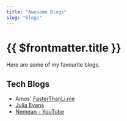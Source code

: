 ```yaml
---
title: "Awesome Blogs"
slug: "blogs"
---
```


# {{ $frontmatter.title }}

Here are some of my favourite blogs.

<!--
TODO: Maybe later?
For each one, I've linked to specific blog post that I particularly liked.
-->

## Tech Blogs

* Amos' [FasterThanLi.me](https://fasterthanli.me)
* [Julia Evans](https://jvns.ca)
* [Nemean - YouTube](https://youtube.com/@Nemean)
